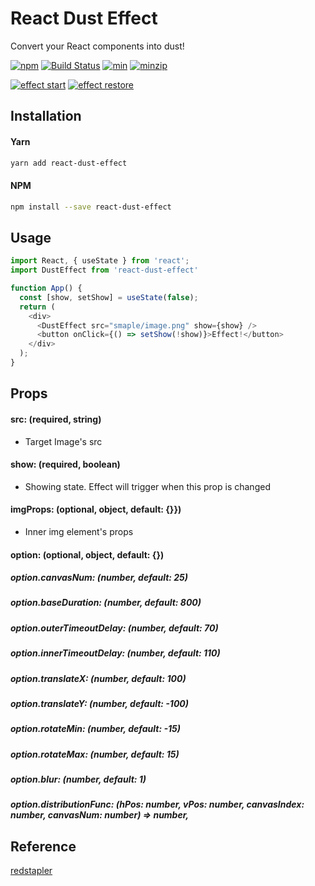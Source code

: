 # React Dust Effect

Convert your React components into dust!

[![npm](https://img.shields.io/npm/v/react-dust-effect.svg)](https://www.npmjs.com/package/react-dust-effect)
[![Build Status](https://api.travis-ci.com/jiggum/react-dust-effect.svg?branch=master)](https://travis-ci.com/jiggum/react-dust-effect)
[![min](https://img.shields.io/bundlephobia/min/react-dust-effect.svg)](https://www.npmjs.com/package/react-dust-effect)
[![minzip](https://img.shields.io/bundlephobia/minzip/react-dust-effect.svg)](https://www.npmjs.com/package/react-dust-effect)

[![effect start](http://thanos.jiggum.s3.amazonaws.com/assets/dust-effect-start.gif)]()
[![effect restore](http://thanos.jiggum.s3.amazonaws.com/assets/dust-effect-restore.gif)]()

## Installation

#### Yarn
```bash
yarn add react-dust-effect
```

#### NPM
```bash
npm install --save react-dust-effect
```

## Usage
```js
import React, { useState } from 'react';
import DustEffect from 'react-dust-effect'

function App() {
  const [show, setShow] = useState(false);
  return (
    <div>
      <DustEffect src="smaple/image.png" show={show} />
      <button onClick={() => setShow(!show)}>Effect!️</button>
    </div>
  );
}
```

## Props

#### src: (required, string)
- Target Image's src

#### show: (required, boolean)
- Showing state. Effect will trigger when this prop is changed

#### imgProps: (optional, object, default: {}})
- Inner img element's props

#### option: (optional, object, default: {})

##### option.canvasNum: (number, default: 25)

##### option.baseDuration: (number, default: 800)

##### option.outerTimeoutDelay: (number, default: 70)

##### option.innerTimeoutDelay: (number, default: 110)

##### option.translateX: (number, default: 100)

##### option.translateY: (number, default: -100)

##### option.rotateMin: (number, default: -15)

##### option.rotateMax: (number, default: 15)

##### option.blur: (number, default: 1)

##### option.distributionFunc: (hPos: number, vPos: number, canvasIndex: number, canvasNum: number) => number,

## Reference
[redstapler](https://redstapler.co/thanos-snap-effect-javascript-tutorial/)
